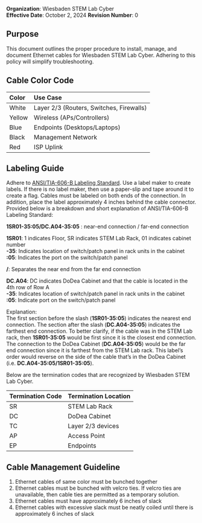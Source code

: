 **Organization**: Wiesbaden STEM Lab Cyber  
**Effective Date**: October 2, 2024						**Revision Number**: 0

Purpose  
---

This document outlines the proper procedure to install, manage, and document Ethernet cables for Wiesbaden STEM Lab Cyber. Adhering to this policy will simplify troubleshooting.

Cable Color Code  
---

| Color | Use Case |
| :---- | :---- |
| White | Layer 2/3  (Routers, Switches, Firewalls) |
| Yellow | Wireless (APs/Controllers) |
| Blue | Endpoints (Desktops/Laptops) |
| Black | Management Network |
| Red | ISP Uplink |

Labeling Guide  
---

Adhere to [ANSI/TIA-606-B Labeling Standard](https://resources.duralabel.com/articles/ansi-tia-606-b-cable-labeling-standards). Use a label maker to create labels. If there is no label maker, then use a paper-slip and tape around it to create a flag. Cables must be labeled on both ends of the connection. In addition, place the label approximately 4 inches behind the cable connector. Provided below is a breakdown and short explanation of ANSI/TIA-606-B Labeling Standard: 

**1SR01-35:05/DC.A04-35:05** : near-end connection / far-end connection

**1SR01**: 1 indicates Floor, SR indicates STEM Lab Rack, 01 indicates cabinet number  
**\-35**: Indicates location of switch/patch panel in rack units in the cabinet  
**:05**: Indicates the port on the switch/patch panel 

**/**: Separates the near end from the far end connection

**DC.A04**: DC indicates DoDea Cabinet and that the cable is located in the 4th row of Row A  
**\-35**: Indicates location of switch/patch panel in rack units in the cabinet  
**:05**: Indicate port on the switch/patch panel

Explanation:  
The first section before the slash (**1SR01-35:05**) indicates the nearest end connection. The section after the slash (**DC.A04-35:05**) indicates the farthest end connection. To better clarify, if the cable was in the STEM Lab rack, then **1SR01-35:05** would be first since it is the closest end connection. The connection to the DoDea Cabinet (**DC.A04-35:05**) would be the far end connection since it is farthest from the STEM Lab rack. This label’s order would reverse on the side of the cable that’s in the DoDea Cabinet (i.e. **DC.A04-35:05/1SR01-35:05**). 

Below are the termination codes that are recognized by Wiesbaden STEM Lab Cyber.

| Termination Code | Termination Location |
| :---- | :---- |
| SR | STEM Lab Rack |
| DC | DoDea Cabinet |
| TC | Layer 2/3 devices |
| AP  | Access Point |
| EP | Endpoints |

Cable Management Guideline  
---

1) Ethernet cables of same color must be bunched together   
2) Ethernet cables must be bunched with velcro ties. If velcro ties are unavailable, then cable ties are permitted as a temporary solution.   
3) Ethernet cables must have approximately 6 inches of slack   
4) Ethernet cables with excessive slack must be neatly coiled until there is approximately 6 inches of slack 

